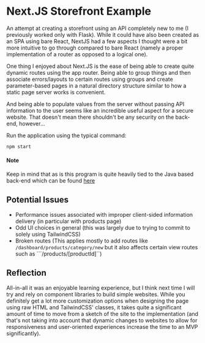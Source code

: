 # Next.JS Storefront Example

An attempt at creating a storefront using an API completely new to me 
(I previously worked only with Flask). While it
could have also been created as an SPA using bare React, NextJS had a few aspects
I thought were a bit more intuitive to go through compared to bare React (namely a
proper implementation of a router as opposed to a logical one).

One thing I enjoyed about Next.JS is the ease of being able to create quite dynamic
routes using the app router. Being able to group things and then associate errors/layouts
to certain routes using groups and create parameter-based pages in a natural
directory structure similar to how a static page server works is convenient.

And being able to populate values from the server without passing API information
to the user seems like an incredible useful aspect for a secure website. That doesn't
mean there shouldn't be any security on the back-end, however...

Run the application using the typical command:
```bash
npm start
```

#### Note
Keep in mind that as is this program is quite heavily tied to the Java based back-end which can
be found [here](https://github.com/BrianMH/ExampleSpringStorefrontBackend)

## Potential Issues

* Performance issues associated with improper client-sided information delivery (in particular with products page)
* Odd UI choices in general (this was largely due to trying to commit to solely using TailwindCSS)
* Broken routes (This applies mostly to add routes like ```/dashboard/products/category/new```
but it also affects certain view routes such as ```/products/[productId]``)

## Reflection

All-in-all it was an enjoyable learning experience, but I think next time I will try and
rely on component libraries to build simple websites. While you definitely get a lot more
customization options when designing the page using raw HTML and TailwindCSS' classes, it
takes quite a significant amount of time to move from a sketch of the site to the implementation
(and that's not taking into account that dynamic changes to websites to allow for responsiveness
and user-oriented experiences increase the time to an MVP significantly).